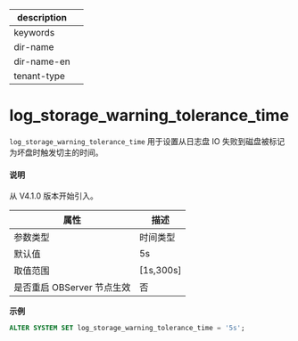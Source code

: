 |description||
|---|---|
|keywords||
|dir-name||
|dir-name-en||
|tenant-type||

# log_storage_warning_tolerance_time

`log_storage_warning_tolerance_time` 用于设置从日志盘 IO 失败到磁盘被标记为坏盘时触发切主的时间。

<main id="notice" type='explain'>
  <h4>说明</h4>
  <p>从 V4.1.0 版本开始引入。</p>
</main>

| **属性** | **描述** |
| --- | --- |
| 参数类型 | 时间类型 |
| 默认值 | 5s |
| 取值范围 | \[1s,300s] |
| 是否重启 OBServer 节点生效 | 否 |

**示例**

```sql
ALTER SYSTEM SET log_storage_warning_tolerance_time = '5s';
```
